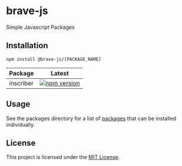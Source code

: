 # brave-js
Simple Javascript Packages

Installation
------------------------------------------------------------------------------

```
npm install @brave-js/[PACKAGE_NAME]
```

| Package     | Latest        |
| ------------|:-------------:|
| inscriber   | [![npm version](https://badge.fury.io/js/%40brave-js%2Finscriber.svg)](https://badge.fury.io/js/%40brave-js%2Finscriber) |


Usage
------------------------------------------------------------------------------

See the packages directory for a list of [packages](packages/) that can be installed individually.


License
------------------------------------------------------------------------------

This project is licensed under the [MIT License](LICENSE.md).